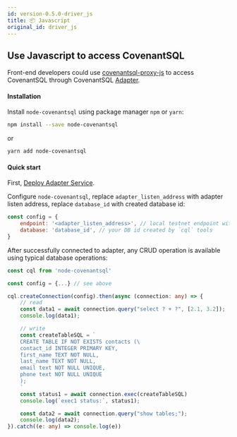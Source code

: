 ```yaml
---
id: version-0.5.0-driver_js
title: 📦 Javascript
original_id: driver_js
---
```


## Use Javascript to access CovenantSQL

Front-end developers could use [covenantsql-proxy-js](https://github.com/CovenantSQL/covenantsql-proxy-js) to access CovenantSQL through CovenantSQL [Adapter](./adapter).

#### Installation

Install `node-covenantsql` using package manager `npm` or `yarn`:

```bash
npm install --save node-covenantsql
```

or

```bash
yarn add node-covenantsql
```

#### Quick start

First, [Deploy Adapter Service](./adapter).

Configure `node-covenantsql`, replace `adapter_listen_address` with adapter listen address, replace `database_id` with created database id: 

```javascript
const config = {
    endpoint: '<adapter_listen_address>', // local testnet endpoint without https
    database: 'database_id', // your DB id created by `cql` tools
}
```

After successfully connected to adapter, any CRUD operation is available using typical database operations:

```typescript
const cql from 'node-covenantsql'

const config = {...} // see above

cql.createConnection(config).then(async (connection: any) => {
    // read
    const data1 = await connection.query("select ? + ?", [2.1, 3.2]);
    console.log(data1);

    // write
    const createTableSQL = `
    CREATE TABLE IF NOT EXISTS contacts (\
    contact_id INTEGER PRIMARY KEY,
    first_name TEXT NOT NULL,
    last_name TEXT NOT NULL,
    email text NOT NULL UNIQUE,
    phone text NOT NULL UNIQUE
    );
    `
    const status1 = await connection.exec(createTableSQL)
    console.log(`exec1 status:`, status1);

    const data2 = await connection.query("show tables;");
    console.log(data2);
}).catch((e: any) => console.log(e))
```
